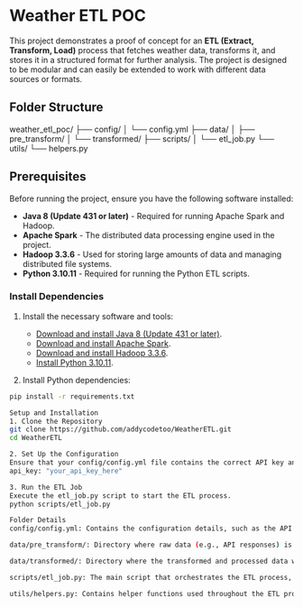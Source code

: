 # Weather ETL POC

This project demonstrates a proof of concept for an **ETL (Extract, Transform, Load)** process that fetches weather data, transforms it, and stores it in a structured format for further analysis. The project is designed to be modular and can easily be extended to work with different data sources or formats.

## Folder Structure
weather_etl_poc/
├── config/
│   └── config.yml
├── data/
│   ├── pre_transform/
│   └── transformed/
├── scripts/
│   └── etl_job.py
└── utils/
    └── helpers.py

## Prerequisites

Before running the project, ensure you have the following software installed:

- **Java 8 (Update 431 or later)** - Required for running Apache Spark and Hadoop.
- **Apache Spark** - The distributed data processing engine used in the project.
- **Hadoop 3.3.6** - Used for storing large amounts of data and managing distributed file systems.
- **Python 3.10.11** - Required for running the Python ETL scripts.

### Install Dependencies

1. Install the necessary software and tools:
   - [Download and install Java 8 (Update 431 or later)](https://www.oracle.com/java/technologies/javase/javase-jdk8-downloads.html).
   - [Download and install Apache Spark](https://spark.apache.org/downloads.html).
   - [Download and install Hadoop 3.3.6](https://hadoop.apache.org/releases.html).
   - [Install Python 3.10.11](https://www.python.org/downloads/release/python-31011/).

2. Install Python dependencies:

```bash
pip install -r requirements.txt

Setup and Installation
1. Clone the Repository
git clone https://github.com/addycodetoo/WeatherETL.git
cd WeatherETL

2. Set Up the Configuration
Ensure that your config/config.yml file contains the correct API key and other necessary configurations for the weather API.
api_key: "your_api_key_here"

3. Run the ETL Job
Execute the etl_job.py script to start the ETL process.
python scripts/etl_job.py

Folder Details
config/config.yml: Contains the configuration details, such as the API key.

data/pre_transform/: Directory where raw data (e.g., API responses) is stored before any transformation.

data/transformed/: Directory where the transformed and processed data will be stored.

scripts/etl_job.py: The main script that orchestrates the ETL process, from data extraction to loading.

utils/helpers.py: Contains helper functions used throughout the ETL process.